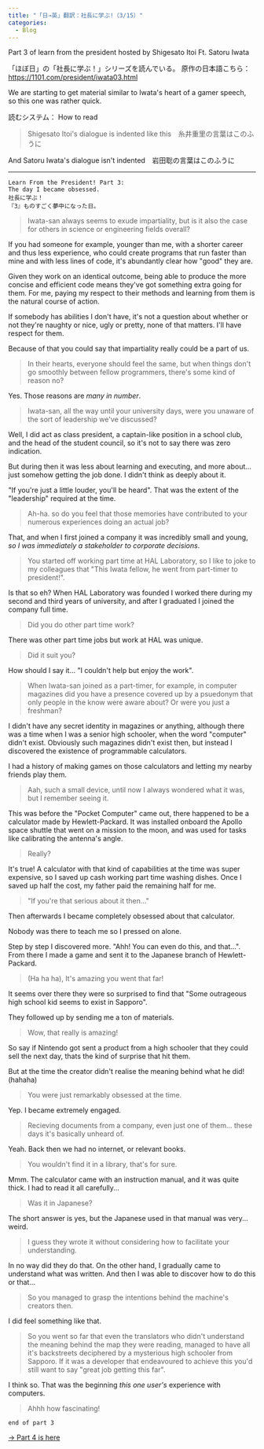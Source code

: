 ```yaml
---  
title: "「日→英」翻訳：社長に学ぶ!（3/15）"
categories:
  - Blog
---
```

Part 3 of learn from the president hosted by Shigesato Itoi Ft. Satoru Iwata

「ほぼ日」の「社長に学ぶ！」シリーズを読んでいる。
原作の日本語こちら：<https://1101.com/president/iwata03.html>

We are starting to get material similar to Iwata's heart of a gamer speech, so this one was rather quick.

読むシステム： How to read

> Shigesato Itoi's dialogue is indented like this　糸井重里の言葉はこのふうに

And Satoru Iwata's dialogue isn't indented　岩田聡の言葉はこのふうに

----
    Learn From the President! Part 3:
    The day I became obsessed.
    社長に学ぶ！
    『3』ものすごく夢中になった日。


> Iwata-san always seems to exude impartiality, but is it also the case for 
> others in science or engineering fields overall?

If you had someone for example, younger than me, with a shorter career
and thus less experience, who could create programs that run faster 
than mine and with less lines of code,
it's abundantly clear how "good" they are.

Given they work on an identical outcome, 
being able to produce the more concise and efficient code means
they've got something extra going for them.
For me, paying my respect to their methods and learning from them is 
the natural course of action.

If somebody has abilities I don't have, it's not a question about 
whether or not they're naughty or nice, ugly or pretty, none of that matters.
I'll have respect for them.

Because of that you could say that impartiality really could be a part of us.

> In their hearts, everyone should feel the same, but when things don't 
> go smoothly between fellow programmers, there's some kind of reason no?

Yes. Those reasons are *many in number*.

> Iwata-san, all the way until your university days, 
> were you unaware of the sort of leadership we've discussed?

Well, I did act as class president, a captain-like position in a school club,
and the head of the student council, so it's not to say there was zero indication.

But during then it was less about learning and executing, and more 
about... just somehow getting the job done. I didn't think as deeply about it.

"If you're just a little louder, you'll be heard". That was the extent of 
the "leadership" required at the time.

> Ah-ha. so do you feel that those memories have contributed to 
> your numerous experiences doing an actual job?

That, and when I first joined a company it was incredibly small and young,
*so I was immediately a stakeholder to corporate decisions*.

> You started off working part time at HAL Laboratory, so I like to joke 
> to my colleagues that "This Iwata fellow, he went from part-timer to president!".

Is that so eh?
When HAL Laboratory was founded I worked there during my second and third years
of university, and after I graduated I joined the company full time.

> Did you do other part time work?

There was other part time jobs but work at HAL was unique.

> Did it suit you?

How should I say it... "I couldn't help but enjoy the work".

> When Iwata-san joined as a part-timer, for example, in computer magazines
> did you have a presence covered up by a psuedonym 
> that only people in the know were aware about?
> Or were you just a freshman?

I didn't have any secret identity in magazines or anything, although
there was a time when I was a senior high schooler, when the word "computer"
didn't exist. Obviously such magazines didn't exist then, but instead
I discovered the existence of programmable calculators.

I had a history of making games on those calculators 
and letting my nearby friends play them.

> Aah, such a small device, until now I always 
> wondered what it was, but I remember seeing it.

This was before the "Pocket Computer" came out, 
there happened to be a calculator made by Hewlett-Packard.
It was installed onboard the Apollo space shuttle that went on a mission to the moon,
and was used for tasks like calibrating the antenna's angle.

> Really? 

It's true!
A calculator with that kind of capabilities at the time was super expensive,
so I saved up cash working part time washing dishes. Once I saved up half the 
cost, my father paid the remaining half for me.

> "If you're that serious about it then..."

Then afterwards I became completely obsessed about that calculator.

Nobody was there to teach me so I pressed on alone.

Step by step I discovered more. "Ahh! You can even do this, and that...".
From there I made a game and sent it to the Japanese branch of Hewlett-Packard.

> (Ha ha ha), It's amazing you went that far!

It seems over there they were so surprised to find that
"Some outrageous high school kid seems to exist in Sapporo".

They followed up by sending me a ton of materials.

> Wow, that really is amazing!

So say if Nintendo got sent a product from a high schooler that they could sell
the next day, thats the kind of surprise that hit them.

But at the time the creator didn't realise the meaning behind what he did! (hahaha)

> You were just remarkably obsessed at the time.

Yep. I became extremely engaged.

> Recieving documents from a company, even just one of them...
> these days it's basically unheard of.

Yeah. Back then we had no internet, or relevant books.

> You wouldn't find it in a library, that's for sure.

Mmm. The calculator came with an instruction manual, and it was quite thick.
I had to read it all carefully...

> Was it in Japanese?

The short answer is yes, but the Japanese used in that manual was very... weird.

> I guess they wrote it without 
> considering how to facilitate your understanding.

In no way did they do that. 
On the other hand, I gradually came to understand what was written.
And then I was able to discover how to do this or that...

> So you managed to grasp the intentions behind the machine's creators then.

I did feel something like that.

> So you went so far that even the translators who didn't 
> understand the meaning behind the map they were reading,
> managed to have all it's backstreets deciphered by a mysterious 
> high schooler from Sapporo. 
> If it was a developer that endeavoured to achieve this 
> you'd still want to say "great job getting this far".

I think so.
That was the beginning *this one user's* experience with computers.

> Ahhh how fascinating!

    end of part 3

<a href="/blog/2020/08/22/Learn-From-President-Iwata-4.html">→ Part 4 is here </a>